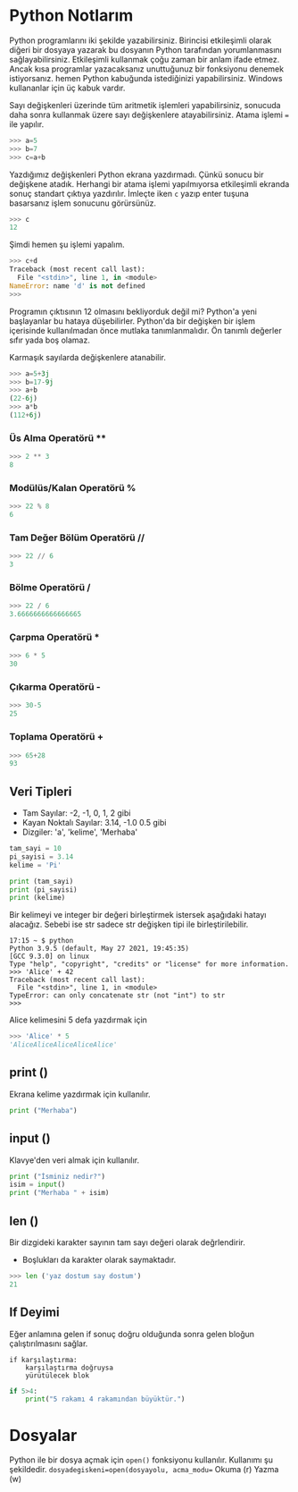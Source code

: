 # Python Notlarım

Python programlarını iki şekilde yazabilirsiniz. Birincisi etkileşimli olarak diğeri bir dosyaya yazarak bu dosyanın Python tarafından yorumlanmasını sağlayabilirsiniz. Etkileşimli kullanmak çoğu zaman bir anlam ifade etmez. Ancak kısa programlar yazacaksanız unuttuğunuz bir fonksiyonu denemek istiyorsanız. hemen Python kabuğunda istediğinizi yapabilirsiniz. Windows kullananlar için üç kabuk vardır.

Sayı değişkenleri üzerinde tüm aritmetik işlemleri yapabilirsiniz, sonucuda daha sonra kullanmak üzere sayı değişkenlere atayabilirsiniz. Atama işlemi `=` ile yapılır.

```python
>>> a=5
>>> b=7
>>> c=a+b
```
Yazdığımız değişkenleri Python ekrana yazdırmadı. Çünkü sonucu bir değişkene atadık. Herhangi bir atama işlemi yapılmıyorsa etkileşimli ekranda sonuç standart çıktıya yazdırılır. İmleçte iken `c` yazıp enter tuşuna basarsanız işlem sonucunu görürsünüz.
```python
>>> c
12
```
Şimdi hemen şu işlemi yapalım.
```python
>>> c+d
Traceback (most recent call last):
  File "<stdin>", line 1, in <module>
NameError: name 'd' is not defined
>>>
```
Programın çıktısının 12 olmasını bekliyorduk değil mi? Python'a yeni başlayanlar bu hataya düşebilirler. Python'da bir değişken bir işlem içerisinde kullanılmadan önce mutlaka tanımlanmalıdır. Ön tanımlı değerler sıfır yada boş olamaz.

Karmaşık sayılarda değişkenlere atanabilir.
```python
>>> a=5+3j
>>> b=17-9j
>>> a+b
(22-6j)
>>> a*b
(112+6j)
```

### Üs Alma Operatörü **
```python
>>> 2 ** 3
8
```
### Modülüs/Kalan Operatörü %
```python
>>> 22 % 8
6
```

### Tam Değer Bölüm Operatörü //
```python
>>> 22 // 6
3
```

### Bölme Operatörü /
```python
>>> 22 / 6
3.6666666666666665
```

### Çarpma Operatörü *
```python
>>> 6 * 5
30
```

### Çıkarma Operatörü -
```python
>>> 30-5
25
```

### Toplama Operatörü +
```python
>>> 65+28
93
```

## Veri Tipleri
* Tam Sayılar: -2, -1, 0, 1, 2 gibi
* Kayan Noktalı Sayılar: 3.14, -1.0 0.5 gibi
* Dizgiler: 'a', 'kelime', 'Merhaba'

```python
tam_sayi = 10
pi_sayisi = 3.14
kelime = 'Pi'

print (tam_sayi)
print (pi_sayisi)
print (kelime)
```

Bir kelimeyi ve integer bir değeri birleştirmek istersek aşağıdaki hatayı alacağız. Sebebi ise str sadece str değişken tipi ile birleştirilebilir.

```
17:15 ~ $ python
Python 3.9.5 (default, May 27 2021, 19:45:35)                                                                                        
[GCC 9.3.0] on linux                                                                                                                 
Type "help", "copyright", "credits" or "license" for more information.                                                               
>>> 'Alice' + 42
Traceback (most recent call last):                                                                                                   
  File "<stdin>", line 1, in <module>                                                                                                
TypeError: can only concatenate str (not "int") to str                                                                               
>>>  
```

Alice kelimesini 5 defa yazdırmak için
```python
>>> 'Alice' * 5
'AliceAliceAliceAliceAlice'
```

## print ()
Ekrana kelime yazdırmak için kullanılır.
```python
print ("Merhaba")
```

## input ()
Klavye'den veri almak için kullanılır.
```python
print ("İsminiz nedir?")
isim = input()
print ("Merhaba " + isim)
```

## len ()
Bir dizgideki karakter sayının tam sayı değeri olarak değrlendirir. 
* Boşlukları da karakter olarak saymaktadır.
```python
>>> len ('yaz dostum say dostum')
21
```

## If Deyimi
Eğer anlamına gelen if sonuç doğru olduğunda sonra gelen bloğun çalıştırılmasını sağlar.

```
if karşılaştırma:
    karşılaştırma doğruysa
    yürütülecek blok
```


```python
if 5>4:
    print("5 rakamı 4 rakamından büyüktür.")
```

# Dosyalar
Python ile bir dosya açmak için `open()` fonksiyonu kullanılır. Kullanımı şu şekildedir. `dosyadegiskeni=open(dosyayolu, acma_modu=`
Okuma (r)
Yazma (w)
